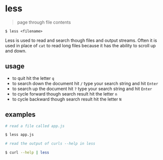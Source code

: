 # less
> page through file contents  

`$ less <filename>`

Less is used to read and search though files and output streams. Often it is used in place of `cat` to read long files because it has the ability to scroll up and down.

## usage
* to quit hit the letter `q`
* to search down the document hit `/` type your search string and hit `Enter`
* to search up the document hit `?` type your search string and hit `Enter`
* to cycle forward though search result hit the letter `n`
* to cycle backward though search result hit the letter `N`

## examples
``` sh
# read a file called app.js

$ less app.js
```

``` sh
# read the output of curls --help in less

$ curl --help | less
```
